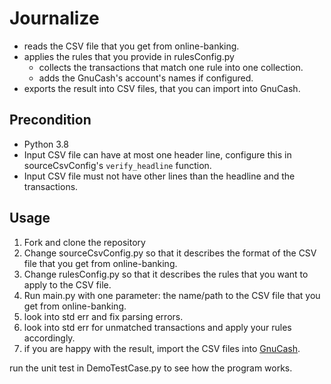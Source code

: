 # Journalize

* reads the CSV file that you get from online-banking.
* applies the rules that you provide in rulesConfig.py
  * collects the transactions that match one rule into one collection.
  * adds the GnuCash's account's names if configured.
* exports the result into CSV files, that you can import into GnuCash.

## Precondition
* Python 3.8
* Input CSV file can have at most one header line, configure this in sourceCsvConfig's `verify_headline` function.
* Input CSV file must not have other lines than the headline and the transactions.

## Usage

1. Fork and clone the repository
2. Change sourceCsvConfig.py so that it describes the format of the CSV file that you get from online-banking.
3. Change rulesConfig.py so that it describes the rules that you want to apply to the CSV file.
4. Run main.py with one parameter: the name/path to the CSV file that you get from online-banking.
5. look into std err and fix parsing errors.
6. look into std err for unmatched transactions and apply your rules accordingly.
7. if you are happy with the result, import the CSV files into [GnuCash](https://www.gnucash.org).

run the unit test in DemoTestCase.py to see how the program works.
